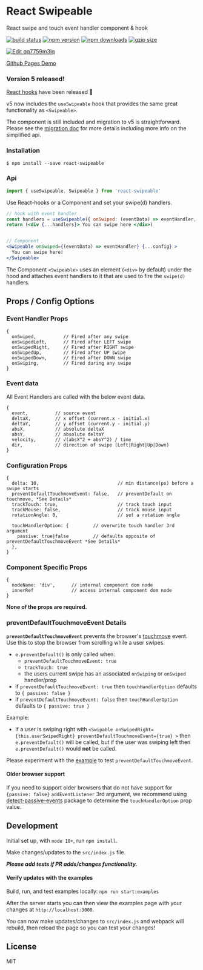 React Swipeable
=========================

React swipe and touch event handler component & hook

[![build status](https://img.shields.io/travis/dogfessional/react-swipeable/master.svg?style=flat-square)](https://travis-ci.org/dogfessional/react-swipeable) [![npm version](https://img.shields.io/npm/v/react-swipeable.svg?style=flat-square)](https://www.npmjs.com/package/react-swipeable) [![npm downloads](https://img.shields.io/npm/dm/react-swipeable.svg?style=flat-square)](https://www.npmjs.com/package/react-swipeable) [![gzip size](https://flat.badgen.net/bundlephobia/minzip/react-swipeable)](https://bundlephobia.com/result?p=react-swipeable)

[![Edit qq7759m3lq](https://codesandbox.io/static/img/play-codesandbox.svg)](https://codesandbox.io/s/qq7759m3lq?module=%2Fsrc%2FCarousel.js)

[Github Pages Demo](https://dogfessional.github.io/react-swipeable/)

### Version 5 released!
[React hooks](https://reactjs.org/docs/hooks-reference.html) have been released 🎉

v5 now includes the `useSwipeable` hook that provides the same great functionality as `<Swipeable>`.

The component is still included and migration to v5 is straightforward. Please see the [migration doc]((./migration.md)) for more details including more info on the simplified api.

### Installation
```
$ npm install --save react-swipeable
```

### Api
```js
import { useSwipeable, Swipeable } from 'react-swipeable'
```
Use React-hooks or a Component and set your swipe(d) handlers.
```jsx
// hook with event handler
const handlers = useSwipeable({ onSwiped: (eventData) => eventHandler, ...config })
return (<div {...handlers}> You can swipe here </div>)


// Component
<Swipeable onSwiped={(eventData) => eventHandler} {...config} >
  You can swipe here!
</Swipeable>
```

The Component `<Swipeable>` uses an element (`<div>` by default) under the hood and attaches event handlers to it that are used to fire the `swipe(d)` handlers.

## Props / Config Options

### Event Handler Props

```
{
  onSwiped,          // Fired after any swipe
  onSwipedLeft,      // Fired after LEFT swipe
  onSwipedRight,     // Fired after RIGHT swipe
  onSwipedUp,        // Fired after UP swipe
  onSwipedDown,      // Fired after DOWN swipe
  onSwiping,         // Fired during any swipe
}
```

### Event data
All Event Handlers are called with the below event data.
```
{
  event,          // source event
  deltaX,         // x offset (current.x - initial.x)
  deltaY,         // y offset (current.y - initial.y)
  absX,           // absolute deltaX
  absY,           // absolute deltaY
  velocity,       // √(absX^2 + absY^2) / time
  dir,            // direction of swipe (Left|Right|Up|Down)
}
```

### Configuration Props

```
{
  delta: 10,                             // min distance(px) before a swipe starts
  preventDefaultTouchmoveEvent: false,   // preventDefault on touchmove, *See Details*
  trackTouch: true,                      // track touch input
  trackMouse: false,                     // track mouse input
  rotationAngle: 0,                      // set a rotation angle

  touchHandlerOption: {         // overwrite touch handler 3rd argument
    passive: true|false         // defaults opposite of preventDefaultTouchmoveEvent *See Details*
  },
}
```

### Component Specific Props

```
{
  nodeName: 'div',      // internal component dom node
  innerRef              // access internal component dom node
}
```

**None of the props are required.**

### preventDefaultTouchmoveEvent Details

**`preventDefaultTouchmoveEvent`** prevents the browser's [touchmove](https://developer.mozilla.org/en-US/docs/Web/Events/touchmove) event. Use this to stop the browser from scrolling while a user swipes.
* `e.preventDefault()` is only called when:
  * `preventDefaultTouchmoveEvent: true`
  * `trackTouch: true`
  * the users current swipe has an associated `onSwiping` or `onSwiped` handler/prop
* if `preventDefaultTouchmoveEvent: true` then `touchHandlerOption` defaults to `{ passive: false }`
* if `preventDefaultTouchmoveEvent: false` then `touchHandlerOption` defaults to `{ passive: true }`

Example:
   * If a user is swiping right with `<Swipable onSwipedRight={this.userSwipedRight} preventDefaultTouchmoveEvent={true} >` then `e.preventDefault()` will be called, but if the user was swiping left then `e.preventDefault()` would **not** be called.

Please experiment with the [example](http://dogfessional.github.io/react-swipeable/) to test `preventDefaultTouchmoveEvent`.

#### Older browser support
If you need to support older browsers that do not have support for `{passive: false}` `addEventListener` 3rd argument, we recommend using [detect-passive-events](https://www.npmjs.com/package/detect-passive-events) package to determine the `touchHandlerOption` prop value.


## Development

Initial set up, with `node 10+`, run `npm install`.

Make changes/updates to the `src/index.js` file.

***Please add tests if PR adds/changes functionality.***

#### Verify updates with the examples

Build, run, and test examples locally:
`npm run start:examples`

After the server starts you can then view the examples page with your changes at `http://localhost:3000`.

You can now make updates/changes to `src/index.js` and webpack will rebuild, then reload the page so you can test your changes!

## License

MIT

